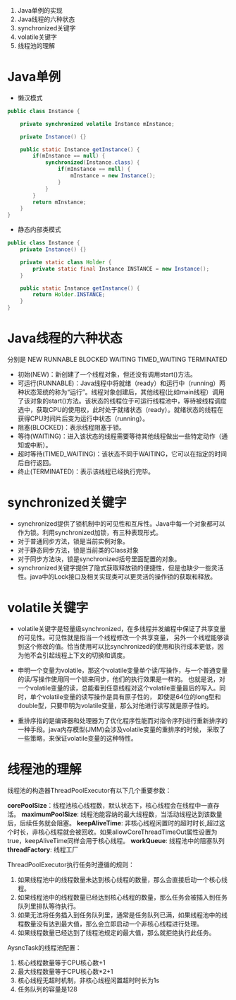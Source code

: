 1. Java单例的实现
2. Java线程的六种状态
3. synchronized关键字
4. volatile关键字
5. 线程池的理解

# Java单例

* 懒汉模式
```java
public class Instance {

    private synchronized volatile Instance mInstance;

    private Instance() {}

    public static Instance getInstance() {
        if(mInstance == null) {
            synchronized(Instance.class) {
                if(mInstance == null) {
                    mInstance = new Instance();
                }
            }
        }
        return mInstance;
    }
}
```

* 静态内部类模式
```java
public class Instance {
    private Instance() {}

    private static class Holder {
        private static final Instance INSTANCE = new Instance();
    }

    public static Instance getInstance() {
        return Holder.INSTANCE;
    }
}
```

# Java线程的六种状态

分别是 NEW RUNNABLE BLOCKED WAITING TIMED_WAITING TERMINATED

* 初始(NEW)：新创建了一个线程对象，但还没有调用start()方法。
* 可运行(RUNNABLE)：Java线程中将就绪（ready）和运行中（running）两种状态笼统的称为“运行”。线程对象创建后，其他线程(比如main线程）调用了该对象的start()方法。该状态的线程位于可运行线程池中，等待被线程调度选中，获取CPU的使用权，此时处于就绪状态（ready）。就绪状态的线程在获得CPU时间片后变为运行中状态（running）。
* 阻塞(BLOCKED)：表示线程阻塞于锁。
* 等待(WAITING)：进入该状态的线程需要等待其他线程做出一些特定动作（通知或中断）。
* 超时等待(TIMED_WAITING)：该状态不同于WAITING，它可以在指定的时间后自行返回。
* 终止(TERMINATED)：表示该线程已经执行完毕。

# synchronized关键字

* synchronized提供了锁机制中的可见性和互斥性。Java中每一个对象都可以作为锁。利用synchronized加锁，有三种表现形式。
* 对于普通同步方法，锁是当前实例对象。
* 对于静态同步方法，锁是当前类的Class对象
* 对于同步方法块，锁是synchronized括号里面配置的对象。
* synchronized关键字提供了隐式获取释放锁的便捷性，但是也缺少一些灵活性。java中的Lock接口及相关实现类可以更灵活的操作锁的获取和释放。

# volatile关键字

* volatile关键字是轻量级synchronized，在多线程并发编程中保证了共享变量的可见性。可见性就是指当一个线程修改一个共享变量，
另外一个线程能够读到这个修改的值。恰当使用可以比synchronized的使用和执行成本更低，因为他不会引起线程上下文的切换和调度。

* 申明一个变量为volatile，那这个volatile变量单个读/写操作，与一个普通变量的读/写操作使用同一个锁来同步，他们的执行效果是一样的。
也就是说，对一个volatile变量的读，总能看到任意线程对这个volatile变量最后的写入。同时，单个volatile变量的读写操作是具有原子性的，
即使是64位的long型和double型，只要申明为volatile变量，那么对他进行读写就是原子性的。

* 重排序指的是编译器和处理器为了优化程序性能而对指令序列进行重新排序的一种手段。java内存模型(JMM)会涉及volatile变量的重排序的时候，
采取了一些策略，来保证volatile变量的这种特性。

# 线程池的理解

线程池的构造器ThreadPoolExecutor有以下几个重要参数：

**corePoolSize**：线程池核心线程数，默认状态下，核心线程会在线程中一直存活。
**maximumPoolSize**: 线程池能容纳的最大线程数，当活动线程达到该数量后，后续任务就会阻塞。
**keepAliveTime**: 非核心线程闲置时的超时时长,超过这个时长，非核心线程就会被回收。如果allowCoreThreadTimeOut属性设置为true，keepAliveTime同样会用于核心线程。
**workQueue**: 线程池中的阻塞队列
**threadFactory**: 线程工厂

ThreadPoolExecutor执行任务时遵循的规则：
1. 如果线程池中的线程数量未达到核心线程的数量，那么会直接启动一个核心线程。
2. 如果线程池中的线程数量已经达到核心线程的数量，那么任务会被插入到任务队列里排队等待执行。
3. 如果无法将任务插入到任务队列里，通常是任务队列已满，如果线程池中的线程数量没有达到最大值，那么会立即启动一个非核心线程进行处理。
4. 如果线程数量已经达到了线程池规定的最大值，那么就拒绝执行此任务。

AysncTask的线程池配置：
1. 核心线程数量等于CPU核心数+1
2. 最大线程数量等于CPU核心数*2+1
3. 核心线程无超时机制，非核心线程闲置超时时长为1s
4. 任务队列的容量是128

